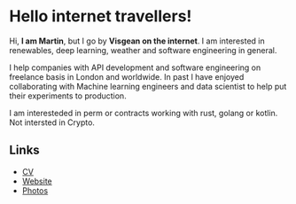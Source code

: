 # Hello internet travellers!

Hi, **I am Martin**, but I go by **Visgean on the internet**. I am interested in renewables, deep learning, weather and software engineering in general.

I help companies with API development and software engineering on freelance basis in London and worldwide. In past I have enjoyed collaborating with Machine learning engineers and data scientist to help put their experiments to production.

I am interesteded in perm or contracts working with rust, golang or kotlin. Not intersted in Crypto. 


## Links

- [CV](https://visgean.me/cv.pdf)
- [Website](https://visgean.me)
- [Photos](https://tintinburgh.com/)
